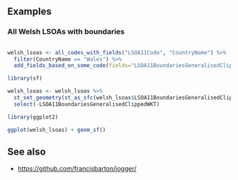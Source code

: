 

## Examples

### All Welsh LSOAs with boundaries 


```R

welsh_lsoas <- all_codes_with_fields("LSOA11Code", "CountryName") %>%
  filter(CountryName == "Wales") %>%
  add_fields_based_on_some_code(fields="LSOA11BoundariesGeneralisedClippedWKT")

library(sf)

welsh_lsoas <- welsh_lsoas %>% 
  st_set_geometry(st_as_sfc(welsh_lsoas$LSOA11BoundariesGeneralisedClippedWKT)) %>% 
  select(-LSOA11BoundariesGeneralisedClippedWKT)

library(ggplot2)

ggplot(welsh_lsoas) + geom_sf()

```


## See also

- https://github.com/francisbarton/jogger/
